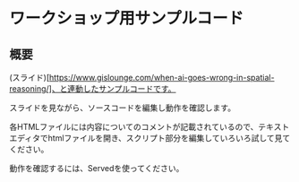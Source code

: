 # ワークショップ用サンプルコード

## 概要

 (スライド)[https://www.gislounge.com/when-ai-goes-wrong-in-spatial-reasoning/]、と連動したサンプルコードです。
 
 スライドを見ながら、ソースコードを編集し動作を確認します。
 
 各HTMLファイルには内容についてのコメントが記載されているので、テキストエディタでhtmlファイルを開き、スクリプト部分を編集していろいろ試して見てください。
 
 動作を確認するには、Servedを使ってください。
 